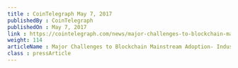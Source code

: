 ```yaml
---
title : CoinTelegraph May 7, 2017
publishedBy : CoinTelegraph
publishedOn : May 7, 2017
link : https://cointelegraph.com/news/major-challenges-to-blockchain-mainstream-adoption-industry-view
weight: 114
articleName : Major Challenges to Blockchain Mainstream Adoption- Industry View
class : pressArticle
---
```


